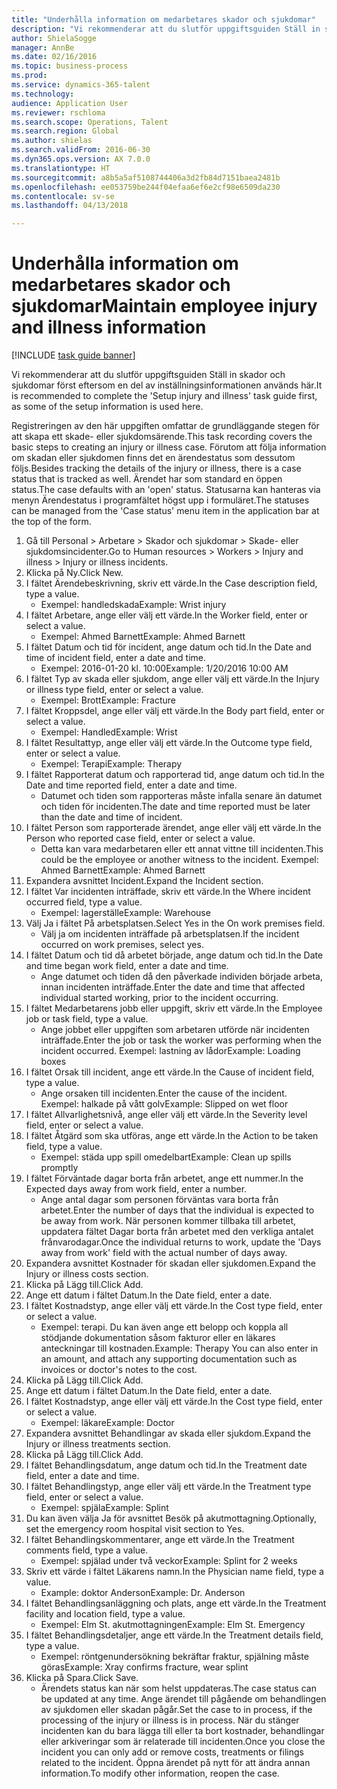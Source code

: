 ```yaml
--- 
title: "Underhålla information om medarbetares skador och sjukdomar"
description: "Vi rekommenderar att du slutför uppgiftsguiden Ställ in skador och sjukdomar först eftersom en del av inställningsinformationen används här."
author: ShielaSogge
manager: AnnBe
ms.date: 02/16/2016
ms.topic: business-process
ms.prod: 
ms.service: dynamics-365-talent
ms.technology: 
audience: Application User
ms.reviewer: rschloma
ms.search.scope: Operations, Talent
ms.search.region: Global
ms.author: shielas
ms.search.validFrom: 2016-06-30
ms.dyn365.ops.version: AX 7.0.0
ms.translationtype: HT
ms.sourcegitcommit: a8b5a5af5108744406a3d2fb84d7151baea2481b
ms.openlocfilehash: ee053759be244f04efaa6ef6e2cf98e6509da230
ms.contentlocale: sv-se
ms.lasthandoff: 04/13/2018

---
```

# <a name="maintain-employee-injury-and-illness-information"></a><span data-ttu-id="0d8a5-103">Underhålla information om medarbetares skador och sjukdomar</span><span class="sxs-lookup"><span data-stu-id="0d8a5-103">Maintain employee injury and illness information</span></span>

[!INCLUDE [task guide banner](../../includes/task-guide-banner.md)]

<span data-ttu-id="0d8a5-104">Vi rekommenderar att du slutför uppgiftsguiden Ställ in skador och sjukdomar först eftersom en del av inställningsinformationen används här.</span><span class="sxs-lookup"><span data-stu-id="0d8a5-104">It is recommended to complete the 'Setup injury and illness' task guide first, as some of the setup information is used here.</span></span> 



<span data-ttu-id="0d8a5-105">Registreringen av den här uppgiften omfattar de grundläggande stegen för att skapa ett skade- eller sjukdomsärende.</span><span class="sxs-lookup"><span data-stu-id="0d8a5-105">This task recording covers the basic steps to creating an injury or illness case.</span></span> <span data-ttu-id="0d8a5-106">Förutom att följa information om skadan eller sjukdomen finns det en ärendestatus som dessutom följs.</span><span class="sxs-lookup"><span data-stu-id="0d8a5-106">Besides tracking the details of the injury or illness, there is a case status that is tracked as well.</span></span>  <span data-ttu-id="0d8a5-107">Ärendet har som standard en öppen status.</span><span class="sxs-lookup"><span data-stu-id="0d8a5-107">The case defaults with an 'open' status.</span></span>  <span data-ttu-id="0d8a5-108">Statusarna kan hanteras via menyn Ärendestatus i programfältet högst upp i formuläret.</span><span class="sxs-lookup"><span data-stu-id="0d8a5-108">The statuses can be managed from the 'Case status' menu item in the application bar at the top of the form.</span></span>

1. <span data-ttu-id="0d8a5-109">Gå till Personal > Arbetare > Skador och sjukdomar > Skade- eller sjukdomsincidenter.</span><span class="sxs-lookup"><span data-stu-id="0d8a5-109">Go to Human resources > Workers > Injury and illness > Injury or illness incidents.</span></span>
2. <span data-ttu-id="0d8a5-110">Klicka på Ny.</span><span class="sxs-lookup"><span data-stu-id="0d8a5-110">Click New.</span></span>
3. <span data-ttu-id="0d8a5-111">I fältet Ärendebeskrivning, skriv ett värde.</span><span class="sxs-lookup"><span data-stu-id="0d8a5-111">In the Case description field, type a value.</span></span>
    * <span data-ttu-id="0d8a5-112">Exempel: handledskada</span><span class="sxs-lookup"><span data-stu-id="0d8a5-112">Example:  Wrist injury</span></span>  
4. <span data-ttu-id="0d8a5-113">I fältet Arbetare, ange eller välj ett värde.</span><span class="sxs-lookup"><span data-stu-id="0d8a5-113">In the Worker field, enter or select a value.</span></span>
    * <span data-ttu-id="0d8a5-114">Exempel: Ahmed Barnett</span><span class="sxs-lookup"><span data-stu-id="0d8a5-114">Example: Ahmed Barnett</span></span>  
5. <span data-ttu-id="0d8a5-115">I fältet Datum och tid för incident, ange datum och tid.</span><span class="sxs-lookup"><span data-stu-id="0d8a5-115">In the Date and time of incident field, enter a date and time.</span></span>
    * <span data-ttu-id="0d8a5-116">Exempel: 2016-01-20 kl. 10:00</span><span class="sxs-lookup"><span data-stu-id="0d8a5-116">Example:  1/20/2016 10:00 AM</span></span>  
6. <span data-ttu-id="0d8a5-117">I fältet Typ av skada eller sjukdom, ange eller välj ett värde.</span><span class="sxs-lookup"><span data-stu-id="0d8a5-117">In the Injury or illness type field, enter or select a value.</span></span>
    * <span data-ttu-id="0d8a5-118">Exempel:  Brott</span><span class="sxs-lookup"><span data-stu-id="0d8a5-118">Example:  Fracture</span></span>  
7. <span data-ttu-id="0d8a5-119">I fältet Kroppsdel, ange eller välj ett värde.</span><span class="sxs-lookup"><span data-stu-id="0d8a5-119">In the Body part field, enter or select a value.</span></span>
    * <span data-ttu-id="0d8a5-120">Exempel:  Handled</span><span class="sxs-lookup"><span data-stu-id="0d8a5-120">Example:  Wrist</span></span>  
8. <span data-ttu-id="0d8a5-121">I fältet Resultattyp, ange eller välj ett värde.</span><span class="sxs-lookup"><span data-stu-id="0d8a5-121">In the Outcome type field, enter or select a value.</span></span>
    * <span data-ttu-id="0d8a5-122">Exempel:  Terapi</span><span class="sxs-lookup"><span data-stu-id="0d8a5-122">Example:  Therapy</span></span>  
9. <span data-ttu-id="0d8a5-123">I fältet Rapporterat datum och rapporterad tid, ange datum och tid.</span><span class="sxs-lookup"><span data-stu-id="0d8a5-123">In the Date and time reported field, enter a date and time.</span></span>
    * <span data-ttu-id="0d8a5-124">Datumet och tiden som rapporteras måste infalla senare än datumet och tiden för incidenten.</span><span class="sxs-lookup"><span data-stu-id="0d8a5-124">The date and time reported must be later than the date and time of incident.</span></span>  
10. <span data-ttu-id="0d8a5-125">I fältet Person som rapporterade ärendet, ange eller välj ett värde.</span><span class="sxs-lookup"><span data-stu-id="0d8a5-125">In the Person who reported case field, enter or select a value.</span></span>
    * <span data-ttu-id="0d8a5-126">Detta kan vara medarbetaren eller ett annat vittne till incidenten.</span><span class="sxs-lookup"><span data-stu-id="0d8a5-126">This could be the employee or another witness to the incident.</span></span>  <span data-ttu-id="0d8a5-127">Exempel: Ahmed Barnett</span><span class="sxs-lookup"><span data-stu-id="0d8a5-127">Example: Ahmed Barnett</span></span>  
11. <span data-ttu-id="0d8a5-128">Expandera avsnittet Incident.</span><span class="sxs-lookup"><span data-stu-id="0d8a5-128">Expand the Incident section.</span></span>
12. <span data-ttu-id="0d8a5-129">I fältet Var incidenten inträffade, skriv ett värde.</span><span class="sxs-lookup"><span data-stu-id="0d8a5-129">In the Where incident occurred field, type a value.</span></span>
    * <span data-ttu-id="0d8a5-130">Exempel: lagerställe</span><span class="sxs-lookup"><span data-stu-id="0d8a5-130">Example:  Warehouse</span></span>  
13. <span data-ttu-id="0d8a5-131">Välj Ja i fältet På arbetsplatsen.</span><span class="sxs-lookup"><span data-stu-id="0d8a5-131">Select Yes in the On work premises field.</span></span>
    * <span data-ttu-id="0d8a5-132">Välj ja om incidenten inträffade på arbetsplatsen.</span><span class="sxs-lookup"><span data-stu-id="0d8a5-132">If the incident occurred on work premises, select yes.</span></span>  
14. <span data-ttu-id="0d8a5-133">I fältet Datum och tid då arbetet började, ange datum och tid.</span><span class="sxs-lookup"><span data-stu-id="0d8a5-133">In the Date and time began work field, enter a date and time.</span></span>
    * <span data-ttu-id="0d8a5-134">Ange datumet och tiden då den påverkade individen började arbeta, innan incidenten inträffade.</span><span class="sxs-lookup"><span data-stu-id="0d8a5-134">Enter the date and time that affected individual started working, prior to the incident occurring.</span></span>  
15. <span data-ttu-id="0d8a5-135">I fältet Medarbetarens jobb eller uppgift, skriv ett värde.</span><span class="sxs-lookup"><span data-stu-id="0d8a5-135">In the Employee job or task field, type a value.</span></span>
    * <span data-ttu-id="0d8a5-136">Ange jobbet eller uppgiften som arbetaren utförde när incidenten inträffade.</span><span class="sxs-lookup"><span data-stu-id="0d8a5-136">Enter the job or task the worker was performing when the incident occurred.</span></span>  <span data-ttu-id="0d8a5-137">Exempel: lastning av lådor</span><span class="sxs-lookup"><span data-stu-id="0d8a5-137">Example:  Loading boxes</span></span>  
16. <span data-ttu-id="0d8a5-138">I fältet Orsak till incident, ange ett värde.</span><span class="sxs-lookup"><span data-stu-id="0d8a5-138">In the Cause of incident field, type a value.</span></span>
    * <span data-ttu-id="0d8a5-139">Ange orsaken till incidenten.</span><span class="sxs-lookup"><span data-stu-id="0d8a5-139">Enter the cause of the incident.</span></span>  <span data-ttu-id="0d8a5-140">Exempel: halkade på vått golv</span><span class="sxs-lookup"><span data-stu-id="0d8a5-140">Example:  Slipped on wet floor</span></span>  
17. <span data-ttu-id="0d8a5-141">I fältet Allvarlighetsnivå, ange eller välj ett värde.</span><span class="sxs-lookup"><span data-stu-id="0d8a5-141">In the Severity level field, enter or select a value.</span></span>
18. <span data-ttu-id="0d8a5-142">I fältet Åtgärd som ska utföras, ange ett värde.</span><span class="sxs-lookup"><span data-stu-id="0d8a5-142">In the Action to be taken field, type a value.</span></span>
    * <span data-ttu-id="0d8a5-143">Exempel: städa upp spill omedelbart</span><span class="sxs-lookup"><span data-stu-id="0d8a5-143">Example:  Clean up spills promptly</span></span>  
19. <span data-ttu-id="0d8a5-144">I fältet Förväntade dagar borta från arbetet, ange ett nummer.</span><span class="sxs-lookup"><span data-stu-id="0d8a5-144">In the Expected days away from work field, enter a number.</span></span>
    * <span data-ttu-id="0d8a5-145">Ange antal dagar som personen förväntas vara borta från arbetet.</span><span class="sxs-lookup"><span data-stu-id="0d8a5-145">Enter the number of days that the individual is expected to be away from work.</span></span>  <span data-ttu-id="0d8a5-146">När personen kommer tillbaka till arbetet, uppdatera fältet Dagar borta från arbetet med den verkliga antalet frånvarodagar.</span><span class="sxs-lookup"><span data-stu-id="0d8a5-146">Once the individual returns to work, update the 'Days away from work' field with the actual number of days away.</span></span>  
20. <span data-ttu-id="0d8a5-147">Expandera avsnittet Kostnader för skadan eller sjukdomen.</span><span class="sxs-lookup"><span data-stu-id="0d8a5-147">Expand the Injury or illness costs section.</span></span>
21. <span data-ttu-id="0d8a5-148">Klicka på Lägg till.</span><span class="sxs-lookup"><span data-stu-id="0d8a5-148">Click Add.</span></span>
22. <span data-ttu-id="0d8a5-149">Ange ett datum i fältet Datum.</span><span class="sxs-lookup"><span data-stu-id="0d8a5-149">In the Date field, enter a date.</span></span>
23. <span data-ttu-id="0d8a5-150">I fältet Kostnadstyp, ange eller välj ett värde.</span><span class="sxs-lookup"><span data-stu-id="0d8a5-150">In the Cost type field, enter or select a value.</span></span>
    * <span data-ttu-id="0d8a5-151">Exempel: terapi. Du kan även ange ett belopp och koppla all stödjande dokumentation såsom fakturor eller en läkares anteckningar till kostnaden.</span><span class="sxs-lookup"><span data-stu-id="0d8a5-151">Example:  Therapy    You can also enter in an amount, and attach any supporting documentation such as invoices or doctor's notes to the cost.</span></span>  
24. <span data-ttu-id="0d8a5-152">Klicka på Lägg till.</span><span class="sxs-lookup"><span data-stu-id="0d8a5-152">Click Add.</span></span>
25. <span data-ttu-id="0d8a5-153">Ange ett datum i fältet Datum.</span><span class="sxs-lookup"><span data-stu-id="0d8a5-153">In the Date field, enter a date.</span></span>
26. <span data-ttu-id="0d8a5-154">I fältet Kostnadstyp, ange eller välj ett värde.</span><span class="sxs-lookup"><span data-stu-id="0d8a5-154">In the Cost type field, enter or select a value.</span></span>
    * <span data-ttu-id="0d8a5-155">Exempel: läkare</span><span class="sxs-lookup"><span data-stu-id="0d8a5-155">Example: Doctor</span></span>  
27. <span data-ttu-id="0d8a5-156">Expandera avsnittet Behandlingar av skada eller sjukdom.</span><span class="sxs-lookup"><span data-stu-id="0d8a5-156">Expand the Injury or illness treatments section.</span></span>
28. <span data-ttu-id="0d8a5-157">Klicka på Lägg till.</span><span class="sxs-lookup"><span data-stu-id="0d8a5-157">Click Add.</span></span>
29. <span data-ttu-id="0d8a5-158">I fältet Behandlingsdatum, ange datum och tid.</span><span class="sxs-lookup"><span data-stu-id="0d8a5-158">In the Treatment date field, enter a date and time.</span></span>
30. <span data-ttu-id="0d8a5-159">I fältet Behandlingstyp, ange eller välj ett värde.</span><span class="sxs-lookup"><span data-stu-id="0d8a5-159">In the Treatment type field, enter or select a value.</span></span>
    * <span data-ttu-id="0d8a5-160">Exempel: spjäla</span><span class="sxs-lookup"><span data-stu-id="0d8a5-160">Example:  Splint</span></span>  
31. <span data-ttu-id="0d8a5-161">Du kan även välja Ja för avsnittet Besök på akutmottagning.</span><span class="sxs-lookup"><span data-stu-id="0d8a5-161">Optionally, set the emergency room hospital visit section to Yes.</span></span>
32. <span data-ttu-id="0d8a5-162">I fältet Behandlingskommentarer, ange ett värde.</span><span class="sxs-lookup"><span data-stu-id="0d8a5-162">In the Treatment comments field, type a value.</span></span>
    * <span data-ttu-id="0d8a5-163">Exempel: spjälad under två veckor</span><span class="sxs-lookup"><span data-stu-id="0d8a5-163">Example:  Splint for 2 weeks</span></span>  
33. <span data-ttu-id="0d8a5-164">Skriv ett värde i fältet Läkarens namn.</span><span class="sxs-lookup"><span data-stu-id="0d8a5-164">In the Physician name field, type a value.</span></span>
    * <span data-ttu-id="0d8a5-165">Example: doktor Anderson</span><span class="sxs-lookup"><span data-stu-id="0d8a5-165">Example:  Dr. Anderson</span></span>  
34. <span data-ttu-id="0d8a5-166">I fältet Behandlingsanläggning och plats, ange ett värde.</span><span class="sxs-lookup"><span data-stu-id="0d8a5-166">In the Treatment facility and location field, type a value.</span></span>
    * <span data-ttu-id="0d8a5-167">Exempel: Elm St. akutmottagningen</span><span class="sxs-lookup"><span data-stu-id="0d8a5-167">Example:  Elm St. Emergency</span></span>  
35. <span data-ttu-id="0d8a5-168">I fältet Behandlingsdetaljer, ange ett värde.</span><span class="sxs-lookup"><span data-stu-id="0d8a5-168">In the Treatment details field, type a value.</span></span>
    * <span data-ttu-id="0d8a5-169">Exempel: röntgenundersökning bekräftar fraktur, spjälning måste göras</span><span class="sxs-lookup"><span data-stu-id="0d8a5-169">Example:  Xray confirms fracture, wear splint</span></span>  
36. <span data-ttu-id="0d8a5-170">Klicka på Spara.</span><span class="sxs-lookup"><span data-stu-id="0d8a5-170">Click Save.</span></span>
    * <span data-ttu-id="0d8a5-171">Ärendets status kan när som helst uppdateras.</span><span class="sxs-lookup"><span data-stu-id="0d8a5-171">The case status can be updated at any time.</span></span>  <span data-ttu-id="0d8a5-172">Ange ärendet till pågående om behandlingen av sjukdomen eller skadan pågår.</span><span class="sxs-lookup"><span data-stu-id="0d8a5-172">Set the case to in process, if the processing of the injury or illness is in process.</span></span>  <span data-ttu-id="0d8a5-173">När du stänger incidenten kan du bara lägga till eller ta bort kostnader, behandlingar eller arkiveringar som är relaterade till incidenten.</span><span class="sxs-lookup"><span data-stu-id="0d8a5-173">Once you close the incident you can only add or remove costs, treatments or filings related to the incident.</span></span>  <span data-ttu-id="0d8a5-174">Öppna ärendet på nytt för att ändra annan information.</span><span class="sxs-lookup"><span data-stu-id="0d8a5-174">To modify other information, reopen the case.</span></span>  


